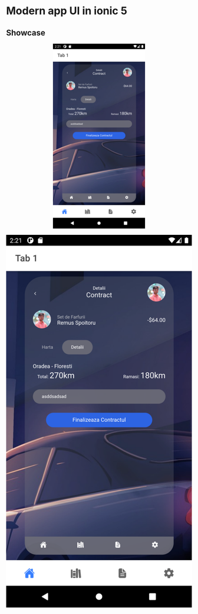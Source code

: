# Modern app UI in ionic 5

## Showcase
<p align="center">
<img width="250" src="./src/assets/ss_1.png">
</p>

![](./src/assets/ss_1.png)